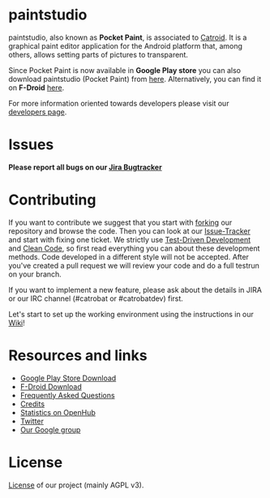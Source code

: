 paintstudio
=========

paintstudio, also known as **Pocket Paint**, is associated to [Catroid](https://github.com/Catrobat/Catroid). It is a graphical paint editor application for the Android platform that, among others, allows setting parts of pictures to transparent.

Since Pocket Paint is now available in **Google Play store** you can also download paintstudio (Pocket Paint) from [here](https://play.google.com/store/apps/details?id=com.jdots.paintstudio). Alternatively, you can find it on **F-Droid** [here](https://f-droid.org/packages/com.jdots.paintstudio/).


For more information oriented towards developers please visit our [developers page](http://developer.catrobat.org/).

# Issues #
**Please report all bugs on our [Jira Bugtracker](https://jira.catrob.at/secure/CreateIssue.jspa?pid=10401&issuetype=1)**

# Contributing #

If you want to contribute we suggest that you start with [forking](https://help.github.com/articles/fork-a-repo/) our repository and browse the code. Then you can look at our [Issue-Tracker](https://jira.catrob.at/secure/RapidBoard.jspa?rapidView=60) and start with fixing one ticket. We strictly use [Test-Driven Development](http://c2.com/cgi/wiki?TestDrivenDevelopment) and [Clean Code](http://www.planetgeek.ch/wp-content/uploads/2013/06/Clean-Code-V2.2.pdf), so first read everything you can about these development methods. Code developed in a different style will not be accepted. 
After you've created a pull request we will review your code and do a full testrun on your branch.

If you want to implement a new feature, please ask about the details in JIRA or our IRC channel (#catrobat or #catrobatdev) first.

Let's start to set up the working environment using the instructions in our  [Wiki](https://github.com/Catrobat/Catroid/wiki/Setup-working-environment)!


# Resources and links #
* [Google Play Store Download](https://play.google.com/store/apps/details?id=com.jdots.paintstudio)
* [F-Droid Download](https://f-droid.org/packages/com.jdots.paintstudio/)
* [Frequently Asked Questions](https://github.com/Catrobat/Catroid/wiki/Frequently-Asked-Questions)
* [Credits](http://developer.catrobat.org/credits)
* [Statistics on OpenHub](https://www.openhub.net/p/catrobat/)
* [Twitter](http://twitter.com/Catroid)
* [Our Google group](https://groups.google.com/forum/?fromgroups#!forum/catrobat)

# License #
[License](http://developer.catrobat.org/licenses) of our project (mainly AGPL v3).

